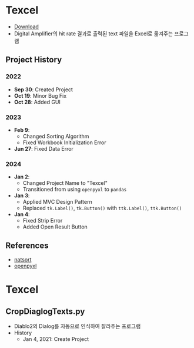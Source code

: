 # Texcel
- [Download](https://drive.google.com/file/d/1ep2cwHkkezHWEKE4QPuuUZP5ylE2utBi/view?usp=sharing)
- Digital Amplifier의 hit rate 결과로 출력된 text 파일을 Excel로 옮겨주는 프로그램
## Project History
### 2022

- **Sep 30**: Created Project
- **Oct 19**: Minor Bug Fix
- **Oct 28**: Added GUI

### 2023

- **Feb 9**:
  - Changed Sorting Algorithm
  - Fixed Workbook Initialization Error
- **Jun 27**: Fixed Data Error

### 2024

- **Jan 2**:
  - Changed Project Name to "Texcel"
  - Transitioned from using `openpyxl` to `pandas`
- **Jan 3**:
  - Applied MVC Design Pattern
  - Replaced `tk.Label()`, `tk.Button()` with `ttk.Label()`, `ttk.Button()`
- **Jan 4**:
  - Fixed Strip Error
  - Added Open Result Button

## References
- [natsort](https://github.com/SethMMorton/natsort)
- [openpyxl](https://openpyxl.readthedocs.io/en/stable/)

# Texcel
## CropDiaglogTexts.py
- Diablo2의 Dialog를 자동으로 인식하여 잘라주는 프로그램
- History
	- Jan 4, 2021: Create Project 
